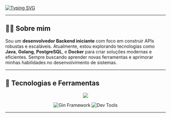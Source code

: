 [![Typing SVG](https://readme-typing-svg.herokuapp.com/?color=FF0000&size=35&center=true&vCenter=true&width=1000&lines=Olá,+seja+bem-vindo+ao+meu+GitHub!;Eu+sou+Gustavo,+desenvolvedor+Backend+iniciante+🚀;Apaixonado+por+tecnologia+e+aprendizado+contínuo+💻)](https://git.io/typing-svg)

---

## 👨‍💻 Sobre mim

Sou um **desenvolvedor Backend iniciante** com foco em construir APIs robustas e escaláveis. Atualmente, estou explorando tecnologias como **Java**, **Golang**, **PostgreSQL**, e **Docker** para criar soluções modernas e eficientes. Sempre buscando aprender novas ferramentas e aprimorar minhas habilidades no desenvolvimento de sistemas.

---

## 🚀 Tecnologias e Ferramentas

<p align="center">
  <a href="https://skillicons.dev">
    <img src="https://skillicons.dev/icons?i=java,spring,hibernate,aws,go,postgres,redis,mongodb,docker" />
  </a>
</p>

<p align="center">
  <img src="https://img.shields.io/badge/gin%20framework-blue?logo=go&logoColor=white" alt="Gin Framework" />
  <img src="https://img.shields.io/badge/dev%20tools-green?logo=dev&logoColor=white" alt="Dev Tools" />
</p>

---

         

